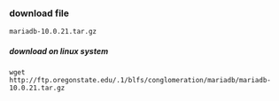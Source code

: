 ### download file
`mariadb-10.0.21.tar.gz`

##### download on linux system
`wget http://ftp.oregonstate.edu/.1/blfs/conglomeration/mariadb/mariadb-10.0.21.tar.gz`